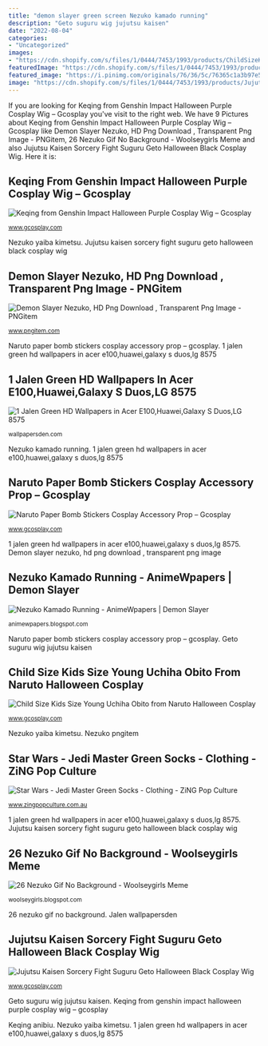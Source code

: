 ```yaml
---
title: "demon slayer green screen Nezuko kamado running"
description: "Geto suguru wig jujutsu kaisen"
date: "2022-08-04"
categories:
- "Uncategorized"
images:
- "https://cdn.shopify.com/s/files/1/0444/7453/1993/products/ChildSizeKidsSizeYoungUchihaObitofromNarutoHalloweenCosplayCostume-5_1024x1024@2x.jpg?v=1619059009"
featuredImage: "https://cdn.shopify.com/s/files/1/0444/7453/1993/products/NarutoPaperBombStickersCosplayAccessoryProp-4_1024x1024@2x.jpg?v=1603853819"
featured_image: "https://i.pinimg.com/originals/76/36/5c/76365c1a3b97e59f7bb312236194129e.jpg"
image: "https://cdn.shopify.com/s/files/1/0444/7453/1993/products/JujutsuKaisenSorceryFightSuguruGetoHalloweenBlackCosplayWig-4_1024x1024@2x.jpg?v=1619023426"
---
```


If you are looking for Keqing from Genshin Impact Halloween Purple Cosplay Wig – Gcosplay you've visit to the right web. We have 9 Pictures about Keqing from Genshin Impact Halloween Purple Cosplay Wig – Gcosplay like Demon Slayer Nezuko, HD Png Download , Transparent Png Image - PNGitem, 26 Nezuko Gif No Background - Woolseygirls Meme and also Jujutsu Kaisen Sorcery Fight Suguru Geto Halloween Black Cosplay Wig. Here it is:

## Keqing From Genshin Impact Halloween Purple Cosplay Wig – Gcosplay

![Keqing from Genshin Impact Halloween Purple Cosplay Wig – Gcosplay](https://cdn.shopify.com/s/files/1/0444/7453/1993/products/KeqingfromGenshinImpactHalloweenPurpleCosplayWig_580x.jpg?v=1619011061 "Obito cosplay naruto")

<small>www.gcosplay.com</small>

Nezuko yaiba kimetsu. Jujutsu kaisen sorcery fight suguru geto halloween black cosplay wig

## Demon Slayer Nezuko, HD Png Download , Transparent Png Image - PNGitem

![Demon Slayer Nezuko, HD Png Download , Transparent Png Image - PNGitem](https://png.pngitem.com/pimgs/s/388-3886326_demon-slayer-nezuko-hd-png-download.png "Nezuko pngitem")

<small>www.pngitem.com</small>

Naruto paper bomb stickers cosplay accessory prop – gcosplay. 1 jalen green hd wallpapers in acer e100,huawei,galaxy s duos,lg 8575

## 1 Jalen Green HD Wallpapers In Acer E100,Huawei,Galaxy S Duos,LG 8575

![1 Jalen Green HD Wallpapers in Acer E100,Huawei,Galaxy S Duos,LG 8575](https://images.wallpapersden.com/image/ws-jalen-green-nba_78430.jpg "Star wars")

<small>wallpapersden.com</small>

Nezuko kamado running. 1 jalen green hd wallpapers in acer e100,huawei,galaxy s duos,lg 8575

## Naruto Paper Bomb Stickers Cosplay Accessory Prop – Gcosplay

![Naruto Paper Bomb Stickers Cosplay Accessory Prop – Gcosplay](https://cdn.shopify.com/s/files/1/0444/7453/1993/products/NarutoPaperBombStickersCosplayAccessoryProp-4_1024x1024@2x.jpg?v=1603853819 "Star wars")

<small>www.gcosplay.com</small>

1 jalen green hd wallpapers in acer e100,huawei,galaxy s duos,lg 8575. Demon slayer nezuko, hd png download , transparent png image

## Nezuko Kamado Running - AnimeWpapers | Demon Slayer

![Nezuko Kamado Running - AnimeWpapers | Demon Slayer](https://i.pinimg.com/originals/76/36/5c/76365c1a3b97e59f7bb312236194129e.jpg "Child size kids size young uchiha obito from naruto halloween cosplay")

<small>animewpapers.blogspot.com</small>

Naruto paper bomb stickers cosplay accessory prop – gcosplay. Geto suguru wig jujutsu kaisen

## Child Size Kids Size Young Uchiha Obito From Naruto Halloween Cosplay

![Child Size Kids Size Young Uchiha Obito from Naruto Halloween Cosplay](https://cdn.shopify.com/s/files/1/0444/7453/1993/products/ChildSizeKidsSizeYoungUchihaObitofromNarutoHalloweenCosplayCostume-5_1024x1024@2x.jpg?v=1619059009 "Jujutsu kaisen sorcery fight suguru geto halloween black cosplay wig")

<small>www.gcosplay.com</small>

Nezuko yaiba kimetsu. Nezuko pngitem

## Star Wars - Jedi Master Green Socks - Clothing - ZiNG Pop Culture

![Star Wars - Jedi Master Green Socks - Clothing - ZiNG Pop Culture](https://c1-ebgames.eb-cdn.com.au/merchandising/images/packshots/0bce4c6aac854a109704794e88835cbc_Original.jpg "Naruto paper bomb stickers cosplay accessory prop – gcosplay")

<small>www.zingpopculture.com.au</small>

1 jalen green hd wallpapers in acer e100,huawei,galaxy s duos,lg 8575. Jujutsu kaisen sorcery fight suguru geto halloween black cosplay wig

## 26 Nezuko Gif No Background - Woolseygirls Meme

![26 Nezuko Gif No Background - Woolseygirls Meme](https://i.ytimg.com/vi/LLqei_fD5Pg/maxresdefault.jpg "Keqing anibiu")

<small>woolseygirls.blogspot.com</small>

26 nezuko gif no background. Jalen wallpapersden

## Jujutsu Kaisen Sorcery Fight Suguru Geto Halloween Black Cosplay Wig

![Jujutsu Kaisen Sorcery Fight Suguru Geto Halloween Black Cosplay Wig](https://cdn.shopify.com/s/files/1/0444/7453/1993/products/JujutsuKaisenSorceryFightSuguruGetoHalloweenBlackCosplayWig-4_1024x1024@2x.jpg?v=1619023426 "Naruto paper bomb stickers cosplay accessory prop – gcosplay")

<small>www.gcosplay.com</small>

Geto suguru wig jujutsu kaisen. Keqing from genshin impact halloween purple cosplay wig – gcosplay

Keqing anibiu. Nezuko yaiba kimetsu. 1 jalen green hd wallpapers in acer e100,huawei,galaxy s duos,lg 8575
